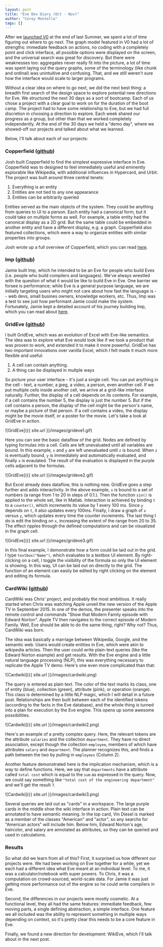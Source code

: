 ```yaml
---
layout: post
title: "Eve Dev Diary (Oct - Nov)"
author: "Corey Montella"
tags: []
---
```


After we [launched V0](http://www.chris-granger.com/2015/08/17/version-0/) at the end of last Summer, we spent a lot of time figuring out where to go next. The graph model featured in V0 had a lot of strengths: immediate feedback on actions, no coding with a completely point and click interface, all possible options were displayed on the screen, and the universal search was great for discovery. But there were weaknesses too: aggregates never really fit into the picture, a lot of time was spent laying out the query graphs, some of the terminology (like chunk and ordinal) was unintuitive and confusing. That, and we still weren't sure how the interface would scale to larger programs.

Without a clear idea on where to go next, we did the next best thing: a breadth first search of the design space to explore potential new directions for Eve. We structured the next 30 days as a sort of bootcamp. Each of us chose a project with a clear goal to work on for the duration of the boot camp. The project had to have some relationship to Eve, but we had full discretion in choosing a direction to explore. Each week shared our progress as a group, but other than that we worked completely independently. At the end of the 30 days we held a "demo day", where we showed-off our projects and talked about what we learned.

Below, I'll talk about each of our projects:

### Copperfield ([github](https://github.com/witheve/Eve/tree/af13f8d5f8a537d22c459f3e69e39b2736b16384/experimental/copperfield/ui))

Josh built Copperfield to find the simplest expressive interface in Eve. Copperfield was to designed to feel immediately useful and eminently explorable like Wikipedia, with additional influences in Hypercard, and Urbit. The project was built around three central tenets:

1. Everything is an entity
2. Entities are not tied to any one appearance
3. Entities can be arbitrarily queried

Entities served as the main objects of the system. They could be anything from queries to UI to a person. Each entity had a canonical form, but it could take on multiple forms as well. For example, a table entity had the canonical display as a 2D grid. But the same table could be embedded in another entity and have a different display, e.g. a graph. Copperfield also featured collections, which were a way to organize entities with similar properties into groups.

Josh wrote up a full overview of Copperfield, which you can read [here](https://gist.github.com/cmontella/05029cb67b5216ee838f4cb0b1f4ab98).

### Imp ([github](https://github.com/jamii/imp/tree/master/src))

Jamie built Imp, which he intended to be an Eve for people who build Eves (i.e. people who build compilers and languages). We've always wrestled with the question of what it would be like to build Eve in Eve. One barrier we forsee is performance; while Eve is a general purpose language, we are initially targeting users who might not care about how fast the language is -- web devs, small busines owners, knowledge workers, etc. Thus, Imp was a test to see just how performant Jamie could make the system. Fortunately, Jamie kept a detailed account of his journey building Imp, which you can read about [here](https://github.com/jamii/imp/blob/master/diary.md).

### GridEve ([github](https://github.com/witheve/Eve/tree/af13f8d5f8a537d22c459f3e69e39b2736b16384/experimental/grideve))

I built GridEve, which was an evolution of Excel with Eve-like semantics. The idea was to explore what Eve would look like if we took a product that was proven to work, and extended it to make it more powerful. GridEve has two important innovations over vanilla Excel, which I felt made it much more flexible and useful:

1. A cell can contain anything.
2. A thing can be displayed in multple ways

So picture your user interface - it's just a single cell. You can put anything in the cell - text, a number, a jpeg, a video, a person, even another cell. If we put multiple cells inside another cell, we arrive at a grid-like interface naturally. Further, the display of a cell depends on its contents. For example, if a cell contains the number 5, the display is just the number 5. But if the cell contains a person, the display of the cell might be the person's name, or maybe a picture of that person. If a cell contains a video, the display might be the movie itself, or a poster for the movie. Let's take a look at GridEve in action.

![GridEve]({{ site.url }}/images/grideve1.gif)

Here you can see the basic dataflow of the grid. Nodes are defined by typing formulas into a cell. Cells are left unevaluated until all variables are bound. In this example, `x` and `y` are left unevaluated until `z` is bound. When `z` is eventually bound, `y` is immediately and automatically evaluated, and finally `x` is evaulated. The result of the evaluation is displayed in the purple cells adjacent to the formulas.

![GridEve]({{ site.url }}/images/grideve2.gif)

But Excel already does dataflow, this is nothing new. GridEve goes a step further and adds interactivity. In the above example, `x` is bound to a set of numbers (a range from 1 to 20 in steps of 0.1.). Then the function `sin()` is applied to the whole set, like in Matlab. Interaction is achieved by binding `t` to a `counter()`, which increments its value by 1 every 100 ms. Since `y` depends on `t`, it also updates every 100ms. Finally, I draw a graph of `x` versus `y`, which updates every time the counter increments. The last thing I do is edit the binding on `x`, increasing the extent of the range from 20 to 35. The effect ripples through the defined computations and can be visualized in the graph cell.

![GridEve]({{ site.url }}/images/grideve3.gif)

In this final example, I demonstrate how a form could be laid out in the grid. I type `textbox("Name")`, which evaluates to a textbox UI element. By right-clicking on a cell, I toggle the visibility of the formula so only the UI element is showing. In this way, UI can be laid out on directly to the grid. The function of an element can easily be edited by right clicking on the element and editing its formula.

### CardWiki ([github](https://github.com/witheve/Eve/tree/af13f8d5f8a537d22c459f3e69e39b2736b16384/experimental/cardwiki))

CardWiki was Chris' project, and probably the most ambitious. It really started when Chris was watching Apple unveil the new version of the Apple TV in September 2015. In one of the demos, the presenter speaks into the remote control and commands "Show that Modern Family episode with Edward Norton". Apple TV then navigates to the correct episode of Modern Family. Well, Eve should be able to do the same thing, right? Why not? Thus, CardWiki was born.

The idea was basically a marriage between Wikipedia, Google, and the semantic web. Users would create entities in Eve, which were akin to wikipedia articles. Then the user could write plain-text queries (like the Edward Norton example) and get results. With the Eve engine and a little natural language processing (NLP), this was everything necessary to replicate the Apple TV demo. Here's one even more complicated than that:

![Cardwiki]({{ site.url }}/images/cardwiki.png)

The query is entered as plain text. The color of the text marks its class, one of entity (blue), collection (green), attribute (pink), or operation (orange). This class is determined by a little NLP magic, which I will detail in a future post. Relationships are then built between each of the identified tokens (according to the facts in the Eve database), and the whole thing is turned into a plan for execution by the Eve engine. This opens up some awesome possibilities.

![Cardwiki]({{ site.url }}/images/cardwiki2.png)

Here's an example of a pretty complex query. Here, the relevant tokens are the attribute `salaries` and the collection `department`. They have no direct association, except though the collection `employee`, members of which have attributes `salary` and `department`. The planner recognizes this, and finds a path between the two by pulling in `employees` (Column 2).

Another feature demonstrated here is the implication mechanism, which is a way to define functions. Here, we say that `departments` have a attribute called `total cost` which is equal to the `sum` as expressed in the query. Now, we could say something like `"total cost of the engineering department"` and we'll get the result `7`.

![Cardwiki]({{ site.url }}/images/cardwiki3.png)

Several queries are laid out as "cards" in a workspace. The large purple cards in the middle shoe the wiki interface in action. Plain text can be annotated to have semantic meaning. In the top card, Vin Diesel is marked as a member of the classes "American" and "actor", so any searchs for "American actors" will include him. Below him, Edward Norton's age, haircolor, and salary are annotated as attributes, so they can be queried and used in calculations.

### Results

So what did we learn from all of this? First, it surprised us how different our projects were. We had been working on Eve together for a while, yet we each had a different idea what Eve meant at an individual level. To me, it was a calculator/notebook with super powers. To Chris, it was a computation on crowd-sourced, world-scale data. For Jamie it was just getting more performance out of the engine so he could write compilers in Eve.

Second, the differences in our projects were mostly cosmetic. At a functional level, they all had the same features: immediate feedback, few moving parts, a single defining abstraction, a simple interface. One feature we all included was the ability to represent something in multiple ways depending on context, so it's pretty clear this needs to be a core feature in Eve.

Finally, we found a new direction for development: WikiEve, which I'll talk about in the next post.